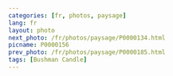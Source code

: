 ```yaml
---
categories: [fr, photos, paysage]
lang: fr
layout: photo
next_photo: /fr/photos/paysage/P0000134.html
picname: P0000156
prev_photo: /fr/photos/paysage/P0000185.html
tags: [Bushman Candle]
---
```


